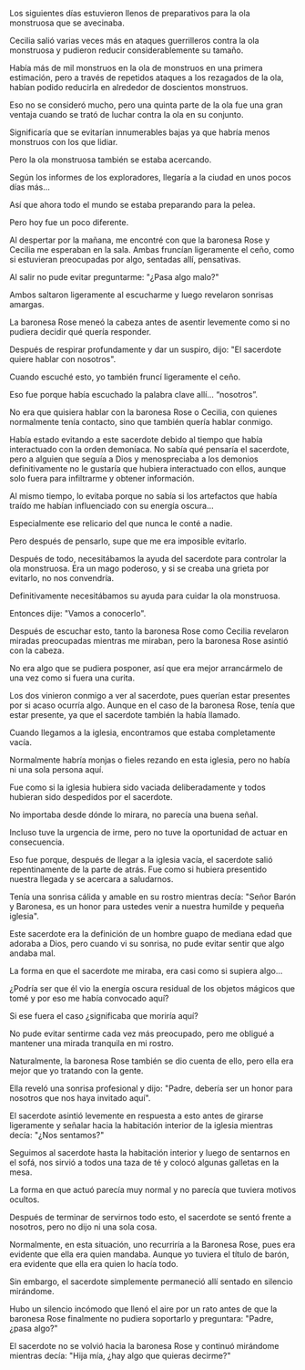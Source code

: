 
Los siguientes días estuvieron llenos de preparativos para la ola monstruosa que se avecinaba.

Cecilia salió varias veces más en ataques guerrilleros contra la ola monstruosa y pudieron reducir considerablemente su tamaño.

Había más de mil monstruos en la ola de monstruos en una primera estimación, pero a través de repetidos ataques a los rezagados de la ola, habían podido reducirla en alrededor de doscientos monstruos.

Eso no se consideró mucho, pero una quinta parte de la ola fue una gran ventaja cuando se trató de luchar contra la ola en su conjunto.

Significaría que se evitarían innumerables bajas ya que habría menos monstruos con los que lidiar.

Pero la ola monstruosa también se estaba acercando.

Según los informes de los exploradores, llegaría a la ciudad en unos pocos días más…

Así que ahora todo el mundo se estaba preparando para la pelea.

Pero hoy fue un poco diferente.

Al despertar por la mañana, me encontré con que la baronesa Rose y Cecilia me esperaban en la sala. Ambas fruncían ligeramente el ceño, como si estuvieran preocupadas por algo, sentadas allí, pensativas.

Al salir no pude evitar preguntarme: "¿Pasa algo malo?"

Ambos saltaron ligeramente al escucharme y luego revelaron sonrisas amargas.

La baronesa Rose meneó la cabeza antes de asentir levemente como si no pudiera decidir qué quería responder.

Después de respirar profundamente y dar un suspiro, dijo: "El sacerdote quiere hablar con nosotros".

Cuando escuché esto, yo también fruncí ligeramente el ceño.

Eso fue porque había escuchado la palabra clave allí… “nosotros”.

No era que quisiera hablar con la baronesa Rose o Cecilia, con quienes normalmente tenía contacto, sino que también quería hablar conmigo.

Había estado evitando a este sacerdote debido al tiempo que había interactuado con la orden demoníaca. No sabía qué pensaría el sacerdote, pero a alguien que seguía a Dios y menospreciaba a los demonios definitivamente no le gustaría que hubiera interactuado con ellos, aunque solo fuera para infiltrarme y obtener información.

Al mismo tiempo, lo evitaba porque no sabía si los artefactos que había traído me habían influenciado con su energía oscura…

Especialmente ese relicario del que nunca le conté a nadie.

Pero después de pensarlo, supe que me era imposible evitarlo.

Después de todo, necesitábamos la ayuda del sacerdote para controlar la ola monstruosa. Era un mago poderoso, y si se creaba una grieta por evitarlo, no nos convendría.

Definitivamente necesitábamos su ayuda para cuidar la ola monstruosa.

Entonces dije: "Vamos a conocerlo".

Después de escuchar esto, tanto la baronesa Rose como Cecilia revelaron miradas preocupadas mientras me miraban, pero la baronesa Rose asintió con la cabeza.

No era algo que se pudiera posponer, así que era mejor arrancármelo de una vez como si fuera una curita.

Los dos vinieron conmigo a ver al sacerdote, pues querían estar presentes por si acaso ocurría algo. Aunque en el caso de la baronesa Rose, tenía que estar presente, ya que el sacerdote también la había llamado.

Cuando llegamos a la iglesia, encontramos que estaba completamente vacía.

Normalmente habría monjas o fieles rezando en esta iglesia, pero no había ni una sola persona aquí.

Fue como si la iglesia hubiera sido vaciada deliberadamente y todos hubieran sido despedidos por el sacerdote.

No importaba desde dónde lo mirara, no parecía una buena señal.

Incluso tuve la urgencia de irme, pero no tuve la oportunidad de actuar en consecuencia.

Eso fue porque, después de llegar a la iglesia vacía, el sacerdote salió repentinamente de la parte de atrás. Fue como si hubiera presentido nuestra llegada y se acercara a saludarnos.

Tenía una sonrisa cálida y amable en su rostro mientras decía: "Señor Barón y Baronesa, es un honor para ustedes venir a nuestra humilde y pequeña iglesia".

Este sacerdote era la definición de un hombre guapo de mediana edad que adoraba a Dios, pero cuando vi su sonrisa, no pude evitar sentir que algo andaba mal.

La forma en que el sacerdote me miraba, era casi como si supiera algo…

¿Podría ser que él vio la energía oscura residual de los objetos mágicos que tomé y por eso me había convocado aquí?

Si ese fuera el caso ¿significaba que moriría aquí?

No pude evitar sentirme cada vez más preocupado, pero me obligué a mantener una mirada tranquila en mi rostro.

Naturalmente, la baronesa Rose también se dio cuenta de ello, pero ella era mejor que yo tratando con la gente.

Ella reveló una sonrisa profesional y dijo: "Padre, debería ser un honor para nosotros que nos haya invitado aquí".

El sacerdote asintió levemente en respuesta a esto antes de girarse ligeramente y señalar hacia la habitación interior de la iglesia mientras decía: "¿Nos sentamos?"

Seguimos al sacerdote hasta la habitación interior y luego de sentarnos en el sofá, nos sirvió a todos una taza de té y colocó algunas galletas en la mesa.

La forma en que actuó parecía muy normal y no parecía que tuviera motivos ocultos.

Después de terminar de servirnos todo esto, el sacerdote se sentó frente a nosotros, pero no dijo ni una sola cosa.

Normalmente, en esta situación, uno recurriría a la Baronesa Rose, pues era evidente que ella era quien mandaba. Aunque yo tuviera el título de barón, era evidente que ella era quien lo hacía todo.

Sin embargo, el sacerdote simplemente permaneció allí sentado en silencio mirándome.

Hubo un silencio incómodo que llenó el aire por un rato antes de que la baronesa Rose finalmente no pudiera soportarlo y preguntara: "Padre, ¿pasa algo?"

El sacerdote no se volvió hacia la baronesa Rose y continuó mirándome mientras decía: "Hija mía, ¿hay algo que quieras decirme?"